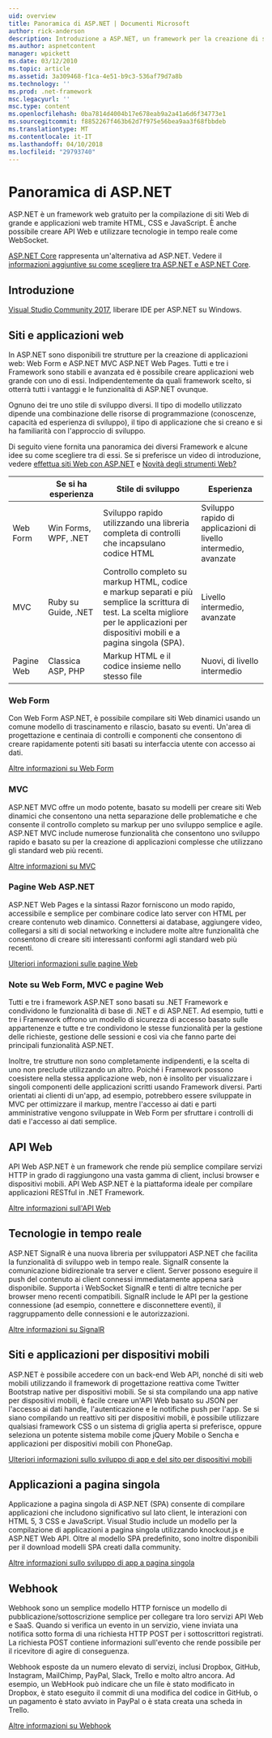 ```yaml
---
uid: overview
title: Panoramica di ASP.NET | Documenti Microsoft
author: rick-anderson
description: Introduzione a ASP.NET, un framework per la creazione di siti Web, applicazioni web e API web gratuito.
ms.author: aspnetcontent
manager: wpickett
ms.date: 03/12/2010
ms.topic: article
ms.assetid: 3a309468-f1ca-4e51-b9c3-536af79d7a8b
ms.technology: ''
ms.prod: .net-framework
msc.legacyurl: ''
msc.type: content
ms.openlocfilehash: 0ba7814d4004b17e678eab9a2a41a6d6f34773e1
ms.sourcegitcommit: f8852267f463b62d7f975e56bea9aa3f68fbbdeb
ms.translationtype: MT
ms.contentlocale: it-IT
ms.lasthandoff: 04/10/2018
ms.locfileid: "29793740"
---
```

# <a name="aspnet-overview"></a>Panoramica di ASP.NET

ASP.NET è un framework web gratuito per la compilazione di siti Web di grande e applicazioni web tramite HTML, CSS e JavaScript. È anche possibile creare API Web e utilizzare tecnologie in tempo reale come WebSocket.

[ASP.NET Core](https://docs.microsoft.com/aspnet/core/) rappresenta un'alternativa ad ASP.NET.  Vedere il [informazioni aggiuntive su come scegliere tra ASP.NET e ASP.NET Core](https://docs.microsoft.com/aspnet/core/choose-aspnet-framework).

## <a name="get-started"></a>Introduzione

[Visual Studio Community 2017](https://www.visualstudio.com/downloads/), liberare IDE per ASP.NET su Windows.

## <a name="websites-and-web-applications"></a>Siti e applicazioni web

 In ASP.NET sono disponibili tre strutture per la creazione di applicazioni web: Web Form e ASP.NET MVC ASP.NET Web Pages. Tutti e tre i Framework sono stabili e avanzata ed è possibile creare applicazioni web grande con uno di essi. Indipendentemente da quali framework scelto, si otterrà tutti i vantaggi e le funzionalità di ASP.NET ovunque.

Ognuno dei tre uno stile di sviluppo diversi. Il tipo di modello utilizzato dipende una combinazione delle risorse di programmazione (conoscenze, capacità ed esperienza di sviluppo), il tipo di applicazione che si creano e si ha familiarità con l'approccio di sviluppo.

Di seguito viene fornita una panoramica dei diversi Framework e alcune idee su come scegliere tra di essi. Se si preferisce un video di introduzione, vedere [effettua siti Web con ASP.NET](https://channel9.msdn.com/Blogs/ASP-NET-Site-Videos/Making-Websites-with-ASPNET) e [Novità degli strumenti Web?](https://channel9.msdn.com/Blogs/ASP-NET-Site-Videos/what-is-web-tools)

|   | Se si ha esperienza | Stile di sviluppo | Esperienza | 
|-----------|----------------------|-----------------------------------------------------|----------------|
| Web Form | Win Forms, WPF, .NET | Sviluppo rapido utilizzando una libreria completa di controlli che incapsulano codice HTML | Sviluppo rapido di applicazioni di livello intermedio, avanzate |
| MVC       | Ruby su Guide, .NET  | Controllo completo su markup HTML, codice e markup separati e più semplice la scrittura di test. La scelta migliore per le applicazioni per dispositivi mobili e a pagina singola (SPA). | Livello intermedio, avanzate |
| Pagine Web  | Classica ASP, PHP     | Markup HTML e il codice insieme nello stesso file | Nuovi, di livello intermedio |

### <a name="web-forms"></a>Web Form

Con Web Form ASP.NET, è possibile compilare siti Web dinamici usando un comune modello di trascinamento e rilascio, basato su eventi. Un'area di progettazione e centinaia di controlli e componenti che consentono di creare rapidamente potenti siti basati su interfaccia utente con accesso ai dati. 

[Altre informazioni su Web Form](web-forms/index.md)

### <a name="mvc"></a>MVC

ASP.NET MVC offre un modo potente, basato su modelli per creare siti Web dinamici che consentono una netta separazione delle problematiche e che consente il controllo completo su markup per uno sviluppo semplice e agile. ASP.NET MVC include numerose funzionalità che consentono uno sviluppo rapido e basato su per la creazione di applicazioni complesse che utilizzano gli standard web più recenti. 

[Altre informazioni su MVC](mvc/index.md)

### <a name="aspnet-web-pages"></a>Pagine Web ASP.NET

ASP.NET Web Pages e la sintassi Razor forniscono un modo rapido, accessibile e semplice per combinare codice lato server con HTML per creare contenuto web dinamico. Connettersi ai database, aggiungere video, collegarsi a siti di social networking e includere molte altre funzionalità che consentono di creare siti interessanti conformi agli standard web più recenti.

[Ulteriori informazioni sulle pagine Web](web-pages/index.md)

### <a name="notes-about-web-forms-mvc-and-web-pages"></a>Note su Web Form, MVC e pagine Web

Tutti e tre i framework ASP.NET sono basati su .NET Framework e condividono le funzionalità di base di .NET e di ASP.NET. Ad esempio, tutti e tre i Framework offrono un modello di sicurezza di accesso basato sulle appartenenze e tutte e tre condividono le stesse funzionalità per la gestione delle richieste, gestione delle sessioni e così via che fanno parte dei principali funzionalità ASP.NET.

Inoltre, tre strutture non sono completamente indipendenti, e la scelta di uno non preclude utilizzando un altro. Poiché i Framework possono coesistere nella stessa applicazione web, non è insolito per visualizzare i singoli componenti delle applicazioni scritti usando Framework diversi. Parti orientati ai clienti di un'app, ad esempio, potrebbero essere sviluppate in MVC per ottimizzare il markup, mentre l'accesso ai dati e parti amministrative vengono sviluppate in Web Form per sfruttare i controlli di dati e l'accesso ai dati semplice.

## <a name="web-apis"></a>API Web

API Web ASP.NET è un framework che rende più semplice compilare servizi HTTP in grado di raggiungono una vasta gamma di client, inclusi browser e dispositivi mobili. API Web ASP.NET è la piattaforma ideale per compilare applicazioni RESTful in .NET Framework.

[Altre informazioni sull'API Web](web-api/index.md)

<!-- Put first under Web API TOC:  Watch video (9 minutes) https://channel9.msdn.com/Blogs/ASP-NET-Site-Videos/services-and-aspnet -->

## <a name="real-time-technologies"></a>Tecnologie in tempo reale

ASP.NET SignalR è una nuova libreria per sviluppatori ASP.NET che facilita la funzionalità di sviluppo web in tempo reale. SignalR consente la comunicazione bidirezionale tra server e client. Server possono eseguire il push del contenuto ai client connessi immediatamente appena sarà disponibile. Supporta i WebSocket SignalR e tenti di altre tecniche per browser meno recenti compatibili. SignalR include le API per la gestione connessione (ad esempio, connettere e disconnettere eventi), il raggruppamento delle connessioni e le autorizzazioni.

[Altre informazioni su SignalR](signalr/index.md)

<!-- Put first under SignalR TOC:  Watch video (6 minutes) https://channel9.msdn.com/Blogs/ASP-NET-Site-Videos/signalr-and-the-real-time-web -->

## <a name="mobile-apps-and-sites"></a>Siti e applicazioni per dispositivi mobili 

ASP.NET è possibile accedere con un back-end Web API, nonché di siti web mobili utilizzando il framework di progettazione reattiva come Twitter Bootstrap native per dispositivi mobili. Se si sta compilando una app native per dispositivi mobili, è facile creare un'API Web basato su JSON per l'accesso ai dati handle, l'autenticazione e le notifiche push per l'app. Se si siano compilando un reattivo siti per dispositivi mobili, è possibile utilizzare qualsiasi framework CSS o un sistema di griglia aperta si preferisce, oppure seleziona un potente sistema mobile come jQuery Mobile o Sencha e applicazioni per dispositivi mobili con PhoneGap.

[Ulteriori informazioni sullo sviluppo di app e del sito per dispositivi mobili](mobile/index.md)

<!-- Put first under mobile TOC:  Watch video (11 minutes) https://channel9.msdn.com/Blogs/ASP-NET-Site-Videos/aspnet-and-mobile -->

## <a name="single-page-applications"></a>Applicazioni a pagina singola 

Applicazione a pagina singola di ASP.NET (SPA) consente di compilare applicazioni che includono significativo sul lato client, le interazioni con HTML 5, 3 CSS e JavaScript. Visual Studio include un modello per la compilazione di applicazioni a pagina singola utilizzando knockout.js e ASP.NET Web API. Oltre al modello SPA predefinito, sono inoltre disponibili per il download modelli SPA creati dalla community.

[Altre informazioni sullo sviluppo di app a pagina singola](single-page-application/index.md)

## <a name="webhooks"></a>Webhook

Webhook sono un semplice modello HTTP fornisce un modello di pubblicazione/sottoscrizione semplice per collegare tra loro servizi API Web e SaaS. Quando si verifica un evento in un servizio, viene inviata una notifica sotto forma di una richiesta HTTP POST per i sottoscrittori registrati. La richiesta POST contiene informazioni sull'evento che rende possibile per il ricevitore di agire di conseguenza.

Webhook esposte da un numero elevato di servizi, inclusi Dropbox, GitHub, Instagram, MailChimp, PayPal, Slack, Trello e molto altro ancora. Ad esempio, un WebHook può indicare che un file è stato modificato in Dropbox, è stato eseguito il commit di una modifica del codice in GitHub, o un pagamento è stato avviato in PayPal o è stata creata una scheda in Trello.

[Altre informazioni su Webhook](webhooks/index.md)





<!--
Create Deployment TOC based on https://www.asp.net/aspnet/overview/deployment
Copy deployment content map to MVC, WebForms, Web Pages, Web API sections.
Copy Web Deployment in Enterprise from WebForms to MVC
Move under ASP.NET Best practices
    What not to do in ASP.NET, and what to do instead https://review.docs.microsoft.cus/aspnet/aspnet/overview/web-development-best-practices/what-not-to-do-in-aspnet-and-what-to-do-instead
    Async and await https://channel9.msdn.com/Blogs/ASP-NET-Site-Videos/async-and-await
    Building Real World Cloud Apps with Azure https://review.docs.microsoft.com/aspnet/aspnet/overview/developing-apps-with-windows-azure/building-real-world-cloud-apps-with-windows-azure/introduction
    Hands on Lab: Maintainable Azure Websites: Managing Change and Scale https://review.docs.microsoft.com/aspnet/aspnet/overview/developing-apps-with-windows-azure/maintainable-azure-websites-managing-change-and-scale

-->
